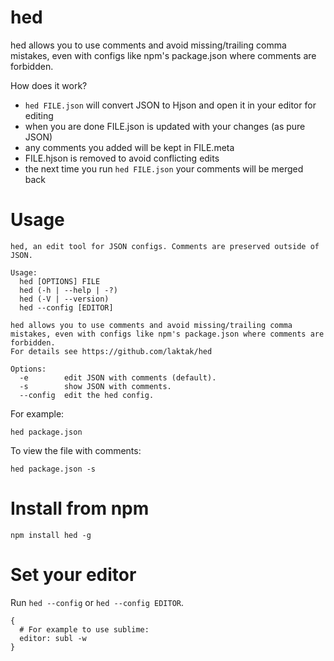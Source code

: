 # hed

hed allows you to use comments and avoid missing/trailing comma mistakes, even with configs like npm's package.json where comments are forbidden.

How does it work?

- `hed FILE.json` will convert JSON to Hjson and open it in your editor for editing
- when you are done FILE.json is updated with your changes (as pure JSON)
- any comments you added will be kept in FILE.meta
- FILE.hjson is removed to avoid conflicting edits
- the next time you run `hed FILE.json` your comments will be merged back

# Usage

```
hed, an edit tool for JSON configs. Comments are preserved outside of JSON.

Usage:
  hed [OPTIONS] FILE
  hed (-h | --help | -?)
  hed (-V | --version)
  hed --config [EDITOR]

hed allows you to use comments and avoid missing/trailing comma mistakes, even with configs like npm's package.json where comments are forbidden.
For details see https://github.com/laktak/hed

Options:
  -e        edit JSON with comments (default).
  -s        show JSON with comments.
  --config  edit the hed config.
```

For example:

```
hed package.json
```

To view the file with comments:

```
hed package.json -s
```

# Install from npm

```
npm install hed -g
```

# Set your editor

Run `hed --config` or `hed --config EDITOR`.

```
{
  # For example to use sublime:
  editor: subl -w
}
```
